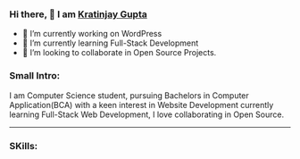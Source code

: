 ### Hi there, 👋 I am <A href="https://kratinjay.github.io/">Kratinjay Gupta</A>

- 🔭 I’m currently working on WordPress
- 🌱 I’m currently learning Full-Stack Development
- 👯 I’m looking to collaborate in Open Source Projects.

<h3><b>Small Intro:</b></h3>
I am Computer Science student, pursuing Bachelors in Computer Application(BCA) with a keen interest in Website Development currently learning Full-Stack Web Development, I love collaborating in Open Source.

<hr>

<h3><b>SKills:</b></h3>
